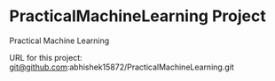 # PracticalMachineLearning Project
Practical Machine Learning 

URL for this project: git@github.com:abhishek15872/PracticalMachineLearning.git
